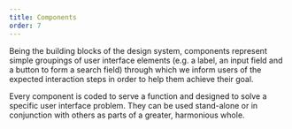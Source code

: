 ```yaml
---
title: Components
order: 7
---
```


Being the building blocks of the design system, components represent simple groupings of user interface elements (e.g. a label, an input field and a button to form a search field) through which we inform users of the expected interaction steps in order to help them achieve their goal.

Every component is coded to serve a function and designed to solve a specific user interface problem. They can be used stand-alone or in conjunction with others as parts of a greater, harmonious whole.
